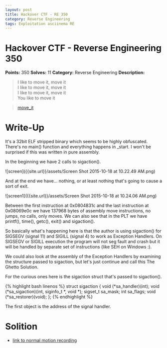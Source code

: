 ```yaml
---
layout: post
title: Hackover CTF - RE 350
category: Reverse Engineering
tags: Exploitation asciinema RE
---
```


# Hackover CTF - Reverse Engineering 350
**Points:** 350
**Solves:** 11
**Category:** Reverse Engineering
**Description:**  
> I like to move it, move it  
> I like to move it, move it  
> I like to move it, move it  
> You like to move it  

> [move_it]({{site.url}}/assets/move_it)

# Write-Up

It's a 32bit ELF stripped binary which seems to be highly obfuscated. There's no main() function and everything happens in _start.
I won't be surprised if this was written in pure assembly.  

In the beginning we have 2 calls to sigaction().

![screen]({{site.url}}/assets/Screen Shot 2015-10-18 at 10.22.49 AM.png)

And at the end we have... nothing, or at least nothing that's going to cause a sort of exit.

![screen1]({{site.url}}/assets/Screen Shot 2015-10-18 at 10.24.06 AM.png)

Between the first instruction at 0x0804831c and the last instruction at 0x08069e0c we have 137968 bytes of assembly move instructions, no jumps, no calls, only moves.
We can also see that in the PLT we have printf(), time(), getc(), exit() and sigaction().

So basically what's happening here is that the author is using sigaction() for SIGSEGV (signal 11) and SIGILL (signal 4) to work as Exception Handlers.
On SIGSEGV or SIGILL execution the program will not seg fault and crash but it will be handled by separate set of instructions (like SEH on Windows :).

We could also look at the assembly of the Exception Handlers by examining the structure passed to sigaction, but let's just continue and call this The Ghetto Solution.

For the curious ones here is the sigaction struct that's passed to sigaction().

{% highlight bash linenos %}
struct sigaction {
	void     (*sa_handler)(int);
	void     (*sa_sigaction)(int, siginfo_t *, void *);
	sigset_t   sa_mask;
	int        sa_flags;
	void     (*sa_restorer)(void);
};
{% endhighlight %}

The first object is the address of the signal handler.

# Solition

<script type="text/javascript" src="https://asciinema.org/a/28259.js" id="asciicast-28259" data-speed="2" async></script>

* [link to normal motion recording](https://asciinema.org/a/28259)